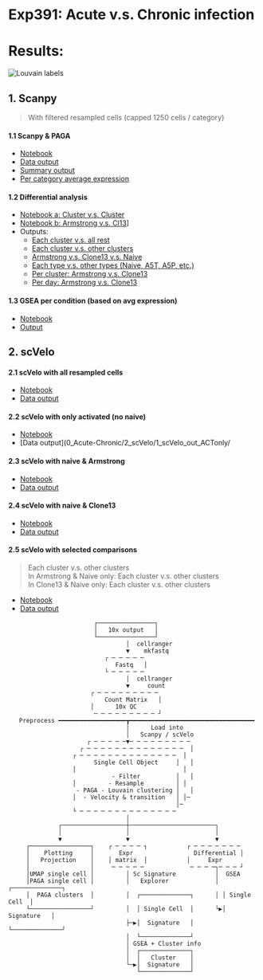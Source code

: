 
# Exp391: Acute v.s. Chronic infection

# Results:

![Louvain labels](https://user-images.githubusercontent.com/26311995/93657818-a519d180-fa03-11ea-8bb9-26373ef7fb19.png)

## 1. Scanpy <br>
   > With filtered resampled cells (capped 1250 cells / category) <br>
   
   #### 1.1 Scanpy & PAGA 
   - [Notebook](0_Acute-Chronic/codes_local/1_0-0_SCANPY_PAGA_resampled.ipynb)
   - [Data output](0_Acute-Chronic/1_Scanpy/0_Scanpy_out_resampled/0_Acute-Chronic_paga/)
   - [Summary output](0_Acute-Chronic/1_Scanpy/0_Scanpy_out_resampled/0_sum/)
   - [Per category average expression](0_Acute-Chronic/1_Scanpy/0_Scanpy_out_resampled/1_avg_expr/)
   
   #### 1.2 Differential analysis
   - [Notebook a: Cluster v.s. Cluster](0_Acute-Chronic/codes_local/1_0-a_SCANPY_PAGA_resampled_DifferentialAnalysis_cluster-vs-cluster.ipynb)
   - [Notebook b: Armstrong v.s. Cl13](0_Acute-Chronic/codes_local/1_0-a_SCANPY_PAGA_resampled_DifferentialAnalysis_cluster-vs-cluster.ipynb)]
   - Outputs:
     - [Each cluster v.s. all rest](0_Acute-Chronic/1_Scanpy/0_Scanpy_out_resampled/2_DE/eachCluster_vs_All/)
     - [Each cluster v.s. other clusters](0_Acute-Chronic/1_Scanpy/0_Scanpy_out_resampled/2_DE/Cluster_vs_Cluster/)
     - [Armstrong v.s. Clone13 v.s. Naive](0_Acute-Chronic/1_Scanpy/0_Scanpy_out_resampled/2_DE/Arm_vs_Cl13/)
     - [Each type v.s. other types (Naive, A5T, A5P, etc.)](0_Acute-Chronic/1_Scanpy/0_Scanpy_out_resampled/2_DE/celltype_vs_celltype/)
     - [Per cluster: Armstrong v.s. Clone13](0_Acute-Chronic/1_Scanpy/0_Scanpy_out_resampled/2_DE/perCluster_Arm_vs_Cl13)
     - [Per day: Armstrong v.s. Clone13](0_Acute-Chronic/1_Scanpy/0_Scanpy_out_resampled/2_DE/perTimepoint_Arm_vs_Cl13/)
   
   #### 1.3 GSEA per condition (based on avg expression)
   - [Notebook](0_Acute-Chronic/codes_local/2_0_GSEA_resampled_avg_expr.ipynb)
   - [Output](0_Acute-Chronic/1_Scanpy/0_Scanpy_out_resampled/3_GSEA/)
   
## 2. scVelo <br>

   #### 2.1 scVelo with all resampled cells
   - [Notebook](0_Acute-Chronic/codes_local/3_0_scVelo_Analysis_resampled.ipynb)
   - [Data output](0_Acute-Chronic/2_scVelo/0_scVelo_out_resampled/)
   
   #### 2.2 scVelo with only activated (no naive)
   - [Notebook](0_Acute-Chronic/codes_local/3_1_scVelo_Analysis_ACTonly.ipynb)
   - [Data output](0_Acute-Chronic/2_scVelo/1_scVelo_out_ACTonly/
   
   #### 2.3 scVelo with naive & Armstrong
   - [Notebook](0_Acute-Chronic/codes_local/3_2_scVelo_Analysis_ARMonly.ipynb)
   - [Data output](0_Acute-Chronic/2_scVelo/2_scVelo_out_ARMonly/)

   #### 2.4 scVelo with naive & Clone13
   - [Notebook](0_Acute-Chronic/codes_local/3_3_scVelo_Analysis_CL13only.ipynb)
   - [Data output](0_Acute-Chronic/2_scVelo/3_scVelo_out_CL13only/)
   
   #### 2.5 scVelo with selected comparisons
   > Each cluster v.s. other clusters <br>
   > In Armstrong & Naive only: Each cluster v.s. other clusters <br>
   > In Clone13 & Naive only: Each cluster v.s. other clusters <br>
   - [Notebook](0_Acute-Chronic/codes_local/3_4_scVelo_Analysis_LouvainCluster.ipynb)
   - [Data output](0_Acute-Chronic/2_scVelo/4_scVelo_out_LouvainCluster/)

```                                                                      
                        ┌────────────────┐                                  
                        │   10x output   │                                  
                        └────────────────┘                                  
                                 │  cellranger                              
                                 ▼    mkfastq                               
                           ┌ ─ ─ ─ ─ ─                                      
                              Fastq   │                                     
                           └ ─ ─ ─ ─ ─                                      
                                 │  cellranger                              
                                 ▼     count                                
                       ┌ ─ ─ ─ ─ ─ ─ ─ ─ ─                                  
                           Count Matrix   │                                 
                       │      10x QC                                        
                        ─ ─ ─ ─ ─ ─ ─ ─ ─ ┘                                 
   Preprocess ━━━━━━━━━━━━━━━━━━━┳━━━━━━━━━━━━━━━━━━━━━━━━━━━━━━━━━━━       
                                 │      Load into                           
                                 │   Scanpy / scVelo                        
                      ┌ ─ ─ ─ ─ ─▼─ ─ ─ ─ ─ ─ ─ ─ ─                         
                    ┌ ─ ─ ─ ─ ─ ─ ─ ─ ─ ─ ─ ─ ─ ─  │                        
                  ┌ ─ ─ ─ ─ ─ ─ ─ ─ ─ ─ ─ ─ ─ ─  │                          
                        Single Cell Object     │   │                        
                  │                              │                          
                             - Filter          │   │                        
                  │         - Resample         │ │                         
                   - PAGA - Louvain clustering │   │                        
                  │  - Velocity & transition   │ │─                         
                                               │─                           
                  └ ─ ─ ─ ─ ─ ─ ─ ─ ─ ─ ─ ─ ─ ─                             
                                 │                      
              ┌──────────────────┼────────────────────────┐                 
              │                  │                        │                 
              ▼                  ▼                        ▼                 
     ┌─────────────────┐    ┌ ─ ─ ─ ─ ┐           ┌ ─ ─ ─ ─ ─ ─ ─           
     │    Plotting     │       Expr                 Differential │          
     │   Projection    │    │ matrix  │           │     Expr                
     │                 │     ─ ─ ─ ─ ─             ─ ─ ─ ─┐─ ─ ─ ┘          
     │UMAP single cell │         │ Sc Signature           │  GSEA           
     │PAGA single cell │         │   Explorer             │ ┌──────────────┐
     │  PAGA clusters  │         │  ┌──────────────┐      │ │ Single Cell  │
     └─────────────────┘         │  │ Single Cell  │      └▶│  Signature   │
                                 ├─▶│  Signature   │        └──────────────┘
                                 │  └──────────────┘                        
                                 │ GSEA + Cluster info                      
                                 │  ┌──────────────┐                        
                                 │  │   Cluster    │                        
                                 └─▶│  Signature   │                        
                                    └──────────────┘                        
```
